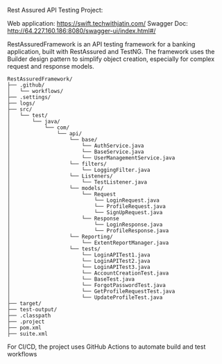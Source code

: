 Rest Assured API Testing Project:

Web application: https://swift.techwithjatin.com/
Swagger Doc: http://64.227.160.186:8080/swagger-ui/index.html#/

RestAssuredFramework is an API testing framework for a banking application, built with RestAssured and TestNG. 
The framework uses the Builder design pattern to simplify object creation, especially for complex request and response models.

```
RestAssuredFramework/
├── .github/
│   └── workflows/
├── .settings/
├── logs/
├── src/
│   └── test/
│       └── java/
│           └── com/
│               └── api/
│                   └── base/
│                       └── AuthService.java
│                       └── BaseService.java
│                       └── UserManagementService.java
│                   └── filters/
│                       └── LoggingFilter.java
│                   └── Listeners/
│                       └── TestListener.java
│                   └── models/
│                       └── Request
│                           └── LoginRequest.java
│                           └── ProfileRequest.java
│                           └── SignUpRequest.java
│                       └── Response
│                           └── LoginResponse.java
│                           └── ProfileResponse.java
│                   └── Reporting/
│                       └── ExtentReportManager.java
│                   └── tests/
│                       └── LoginAPITest1.java
│                       └── LoginAPITest2.java
│                       └── LoginAPITest3.java
│                       └── AccountCreationTest.java
│                       └── BaseTest.java
│                       └── ForgotPasswordTest.java
│                       └── GetProfileRequestTest.java
│                       └── UpdateProfileTest.java
├── target/
├── test-output/
├── .classpath
├── .project
├── pom.xml
├── suite.xml
```

For CI/CD, the project uses GitHub Actions to automate build and test workflows
